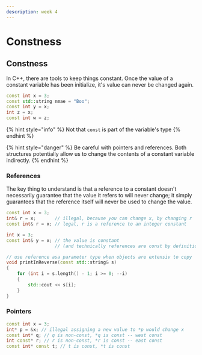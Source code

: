 ```yaml
---
description: week 4
---
```


# Constness



## Constness

&#x20;In C++, there are tools to keep things constant. Once the value of a constant variable has been initialize, it's value can never be changed again.&#x20;

```cpp
const int x = 3;
const std::string nmae = "Boo";
const int y = x;
int z = x;
const int w = z;
```

{% hint style="info" %}
Not that `const` is part of the variable's type
{% endhint %}

{% hint style="danger" %}
Be careful with pointers and references. Both structures potentially allow us to change the contents of a constant variable indirectly.
{% endhint %}

### References

The key thing to understand is that a reference to a constant doesn't necessarily guarantee that the value it refers to will never change; it simply guarantees that the reference itself will never be used to change the value.

```cpp
const int x = 3;
int& r = x;       // illegal, because you can change x, by changing r
const int& r = x; // legal, r is a reference to an integer constant

int x = 3;
const int& y = x; // the value is constant 
                  // (and technically references are const by definition)

// use reference asa parameter type when objects are extensiv to copy
void printInReverse(const std::string& s)
{
    for (int i = s.length() - 1; i >= 0; --i)
    {
        std::cout << s[i];
    }
}
```

### Pointers

```cpp
const int x = 3;
int* p = &x; // illegal assigning a new value to *p would change x
const int* q; // q is non-const, *q is const -- west const
int const* r; // r is non-const, *r is const -- east const
const int* const t; // t is const, *t is const
```
